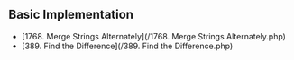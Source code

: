 ## Basic Implementation
- [1768. Merge Strings Alternately](/1768. Merge Strings Alternately.php)
- [389. Find the Difference](/389. Find the Difference.php)
